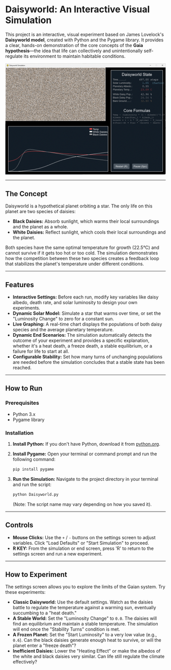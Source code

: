 # Daisyworld: An Interactive Visual Simulation

This project is an interactive, visual experiment based on James Lovelock's **Daisyworld model**, created with Python and the Pygame library. It provides a clear, hands-on demonstration of the core concepts of the **Gaia hypothesis**—the idea that life can collectively and unintentionally self-regulate its environment to maintain habitable conditions.

![Daisyworld Simulation Screenshot](./DaisyWorld_Screenshot.gif)

---

## The Concept

Daisyworld is a hypothetical planet orbiting a star. The only life on this planet are two species of daisies:

* **Black Daisies:** Absorb sunlight, which warms their local surroundings and the planet as a whole.
* **White Daisies:** Reflect sunlight, which cools their local surroundings and the planet.

Both species have the same optimal temperature for growth (22.5°C) and cannot survive if it gets too hot or too cold. The simulation demonstrates how the competition between these two species creates a feedback loop that stabilizes the planet's temperature under different conditions.

---

## Features

* **Interactive Settings:** Before each run, modify key variables like daisy albedo, death rate, and solar luminosity to design your own experiments.
* **Dynamic Solar Model:** Simulate a star that warms over time, or set the "Luminosity Change" to zero for a constant sun.
* **Live Graphing:** A real-time chart displays the populations of both daisy species and the average planetary temperature.
* **Dynamic End Scenarios:** The simulation automatically detects the outcome of your experiment and provides a specific explanation, whether it's a heat death, a freeze death, a stable equilibrium, or a failure for life to start at all.
* **Configurable Stability:** Set how many turns of unchanging populations are needed before the simulation concludes that a stable state has been reached.

---

## How to Run

### Prerequisites

* Python 3.x
* Pygame library

### Installation

1.  **Install Python:** If you don't have Python, download it from [python.org](https://www.python.org/downloads/).

2.  **Install Pygame:** Open your terminal or command prompt and run the following command:
    ```bash
    pip install pygame
    ```

3.  **Run the Simulation:** Navigate to the project directory in your terminal and run the script:
    ```bash
    python Daisyworld.py
    ```
    (Note: The script name may vary depending on how you saved it).

---

## Controls

* **Mouse Clicks:** Use the `+` / `-` buttons on the settings screen to adjust variables. Click "Load Defaults" or "Start Simulation" to proceed.
* **R KEY:** From the simulation or end screen, press 'R' to return to the settings screen and run a new experiment.

---

## How to Experiment

The settings screen allows you to explore the limits of the Gaian system. Try these experiments:

* **Classic Daisyworld:** Use the default settings. Watch as the daisies battle to regulate the temperature against a warming sun, eventually succumbing to a "heat death."
* **A Stable World:** Set the "Luminosity Change" to `0.0`. The daisies will find an equilibrium and maintain a stable temperature. The simulation will end once the "Stability Turns" condition is met.
* **A Frozen Planet:** Set the "Start Luminosity" to a very low value (e.g., `0.6`). Can the black daisies generate enough heat to survive, or will the planet enter a "freeze death"?
* **Inefficient Daisies:** Lower the "Heating Effect" or make the albedos of the white and black daisies very similar. Can life still regulate the climate effectively?

